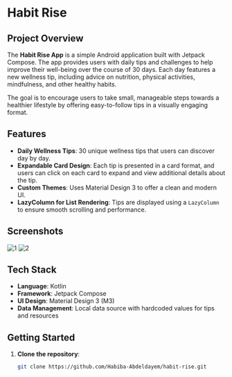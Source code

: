 # Habit Rise

## Project Overview
The **Habit Rise App** is a simple Android application built with Jetpack Compose. The app provides users with daily tips and challenges to help improve their well-being over the course of 30 days. Each day features a new wellness tip, including advice on nutrition, physical activities, mindfulness, and other healthy habits.

The goal is to encourage users to take small, manageable steps towards a healthier lifestyle by offering easy-to-follow tips in a visually engaging format.

## Features
- **Daily Wellness Tips**: 30 unique wellness tips that users can discover day by day.
- **Expandable Card Design**: Each tip is presented in a card format, and users can click on each card to expand and view additional details about the tip.
- **Custom Themes**: Uses Material Design 3 to offer a clean and modern UI.
- **LazyColumn for List Rendering**: Tips are displayed using a `LazyColumn` to ensure smooth scrolling and performance.

## Screenshots
![1](https://github.com/user-attachments/assets/23199b41-1fa5-462c-be08-eb5fc1939b26)
![2](https://github.com/user-attachments/assets/9cef0f18-3e3b-41f1-bc0f-6323170ac35e)



## Tech Stack
- **Language**: Kotlin
- **Framework**: Jetpack Compose
- **UI Design**: Material Design 3 (M3)
- **Data Management**: Local data source with hardcoded values for tips and resources

## Getting Started
1. **Clone the repository**:
   ```bash
   git clone https://github.com/Habiba-Abdeldayem/habit-rise.git
